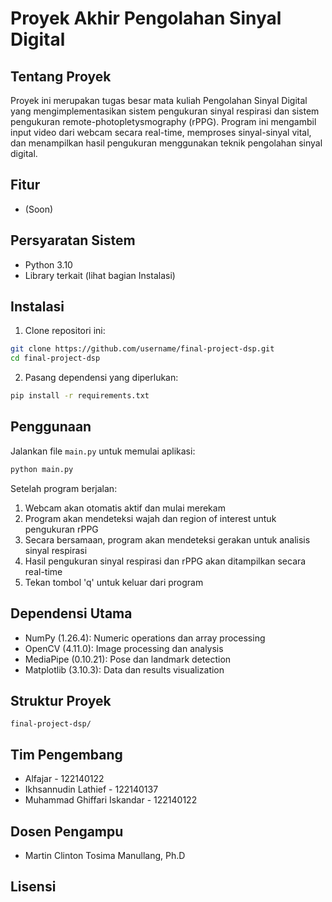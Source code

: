 # Proyek Akhir Pengolahan Sinyal Digital

## Tentang Proyek
Proyek ini merupakan tugas besar mata kuliah Pengolahan Sinyal Digital yang mengimplementasikan sistem pengukuran sinyal respirasi dan sistem pengukuran remote-photopletysmography (rPPG). Program ini mengambil input video dari webcam secara real-time, memproses sinyal-sinyal vital, dan menampilkan hasil pengukuran menggunakan teknik pengolahan sinyal digital.

## Fitur
- (Soon)

## Persyaratan Sistem
- Python 3.10
- Library terkait (lihat bagian Instalasi)

## Instalasi

1. Clone repositori ini:
```bash
git clone https://github.com/username/final-project-dsp.git
cd final-project-dsp
```

2. Pasang dependensi yang diperlukan:
```bash
pip install -r requirements.txt
```

## Penggunaan
Jalankan file `main.py` untuk memulai aplikasi:
```bash
python main.py
```

Setelah program berjalan:
1. Webcam akan otomatis aktif dan mulai merekam
2. Program akan mendeteksi wajah dan region of interest untuk pengukuran rPPG
3. Secara bersamaan, program akan mendeteksi gerakan untuk analisis sinyal respirasi
4. Hasil pengukuran sinyal respirasi dan rPPG akan ditampilkan secara real-time
5. Tekan tombol 'q' untuk keluar dari program

## Dependensi Utama
- NumPy (1.26.4): Numeric operations dan array processing
- OpenCV (4.11.0): Image processing dan analysis
- MediaPipe (0.10.21): Pose dan landmark detection
- Matplotlib (3.10.3): Data dan results visualization

## Struktur Proyek
```
final-project-dsp/

```

## Tim Pengembang
- Alfajar - 122140122 
- Ikhsannudin Lathief - 122140137 
- Muhammad Ghiffari Iskandar - 122140122

## Dosen Pengampu
- Martin Clinton Tosima Manullang, Ph.D

## Lisensi
